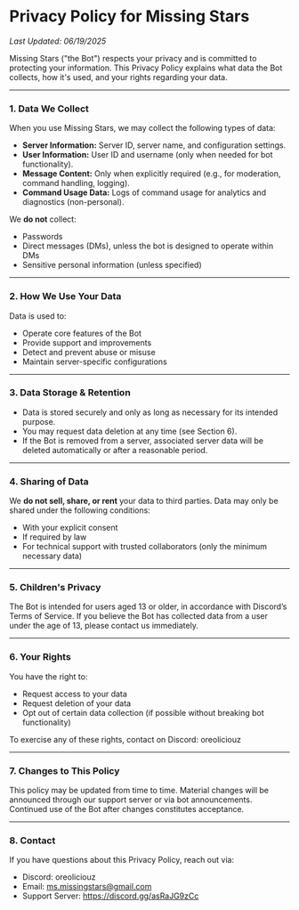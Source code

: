 # **Privacy Policy for Missing Stars**

*Last Updated: 06/19/2025*

Missing Stars ("the Bot") respects your privacy and is committed to protecting your information. This Privacy Policy explains what data the Bot collects, how it's used, and your rights regarding your data.

---

### 1. Data We Collect

When you use Missing Stars, we may collect the following types of data:

* **Server Information:** Server ID, server name, and configuration settings.
* **User Information:** User ID and username (only when needed for bot functionality).
* **Message Content:** Only when explicitly required (e.g., for moderation, command handling, logging).
* **Command Usage Data:** Logs of command usage for analytics and diagnostics (non-personal).

We **do not** collect:

* Passwords
* Direct messages (DMs), unless the bot is designed to operate within DMs
* Sensitive personal information (unless specified)

---

### 2. How We Use Your Data

Data is used to:

* Operate core features of the Bot
* Provide support and improvements
* Detect and prevent abuse or misuse
* Maintain server-specific configurations

---

### 3. Data Storage & Retention

* Data is stored securely and only as long as necessary for its intended purpose.
* You may request data deletion at any time (see Section 6).
* If the Bot is removed from a server, associated server data will be deleted automatically or after a reasonable period.

---

### 4. Sharing of Data

We **do not sell, share, or rent** your data to third parties. Data may only be shared under the following conditions:

* With your explicit consent
* If required by law
* For technical support with trusted collaborators (only the minimum necessary data)

---

### 5. Children's Privacy

The Bot is intended for users aged 13 or older, in accordance with Discord’s Terms of Service. If you believe the Bot has collected data from a user under the age of 13, please contact us immediately.

---

### 6. Your Rights

You have the right to:

* Request access to your data
* Request deletion of your data
* Opt out of certain data collection (if possible without breaking bot functionality)

To exercise any of these rights, contact on Discord: oreoliciouz

---

### 7. Changes to This Policy

This policy may be updated from time to time. Material changes will be announced through our support server or via bot announcements. Continued use of the Bot after changes constitutes acceptance.

---

### 8. Contact

If you have questions about this Privacy Policy, reach out via:

* Discord: oreoliciouz
* Email: ms.missingstars@gmail.com
* Support Server: https://discord.gg/asRaJG9zCc
